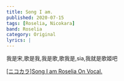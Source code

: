 ```yaml
---
title: Song I am.
published: 2020-07-15
tags: [Roselia, Nicokara]
band: Roselia
category: Original
lyrics: |
---
```

我是宋,歌是我,我是歌,歌我是,sia,我就是歌姬吧

<summary>
    <a href="https://www.bilibili.com/video/BV1ow4m1f7dR/">
        [ニコカラ]Song I am Roselia On Vocal.
    </a>
</summary>
